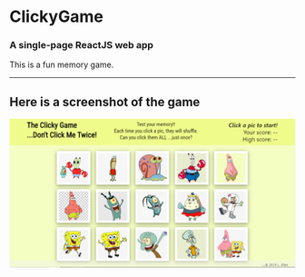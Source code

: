 # ClickyGame

### A single-page ReactJS web app

This is a fun memory game.

-----------------------------------------

## Here is a screenshot of the game

![clicky game screenshot](screenShot.png)